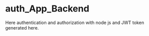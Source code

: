 # auth_App_Backend
 Here authentication and authorization with node js and JWT token generated here.
